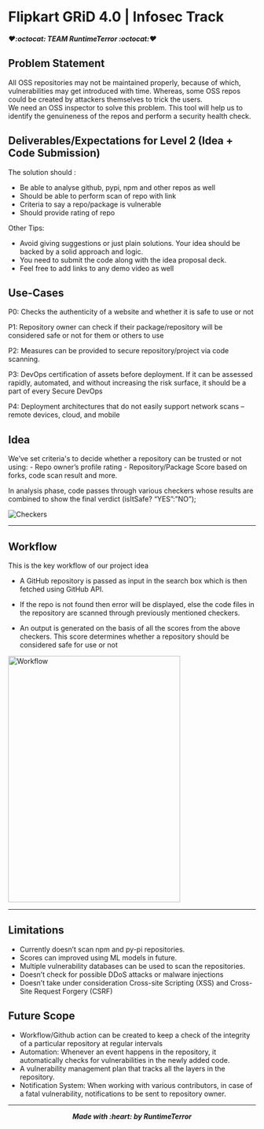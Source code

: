 
# Flipkart GRiD 4.0 | Infosec Track 
_**:heart::octocat: TEAM RuntimeTerror :octocat::heart:**_ 

## Problem Statement
All OSS repositories may not be maintained properly, because of which, vulnerabilities may get introduced with time. Whereas, some OSS repos could be created by attackers themselves to trick the users. <br>
We need an OSS inspector to solve this problem. This tool will help us to identify the genuineness of the repos and perform a security health check.

## Deliverables/Expectations for Level 2 (Idea + Code Submission)
The solution should :
- Be able to analyse github, pypi, npm and other repos as well
- Should be able to perform scan of repo with link
- Criteria to say a repo/package is vulnerable
- Should provide rating of repo

Other Tips:
- Avoid giving suggestions or just plain solutions. Your idea should be backed by a solid approach and logic.
- You need to submit the code along with the idea proposal deck. 
- Feel free to add links to any demo video as well

## Use-Cases
P0: Checks the authenticity of a website and whether it is safe to use or not
 
P1: Repository owner can check if their package/repository will be considered safe or not for them or others to use

P2: Measures can be provided to secure repository/project via code scanning.

P3: DevOps certification of assets before deployment. If it can be assessed rapidly, automated, and without increasing the risk surface, it should be a part of every Secure DevOps

P4: Deployment architectures that do not easily support network scans – remote devices, cloud, and mobile

## Idea 

We’ve set criteria's to decide whether a repository can be trusted or not using:
	- Repo owner’s profile rating
	- Repository/Package Score based on forks, code scan result and more.

In analysis phase, code passes through various checkers whose results are combined to show the final verdict (isItSafe? “YES”:”NO”);

![Checkers](https://user-images.githubusercontent.com/82998871/182045686-e2ca7021-d427-4c9a-88d5-8552fb2f4b84.png) <hr>

## Workflow

This is the key workflow of our project idea

- A GitHub repository is passed as input in the search box which is then fetched using GitHub API.

- If the repo is not found then error will be displayed, else the code files in the repository are scanned through previously mentioned checkers.

- An output is generated on the basis of all the scores from the above checkers. This score determines whether a repository should be considered safe for use or not

<img src="https://user-images.githubusercontent.com/82998871/182045678-6ef8f300-1041-4a89-992d-4ea8b9b11cff.png" alt="Workflow" width="350" height="500"/>
<hr>


## Limitations
- Currently doesn’t scan npm and py-pi repositories.
- Scores can improved using ML models in future.
- Multiple vulnerability databases can be used to scan the repositories.
- Doesn’t check for possible DDoS attacks or malware injections
- Doesn’t take under consideration Cross-site Scripting (XSS) and Cross-Site Request Forgery (CSRF) 

## Future Scope
- Workflow/Github action can be created to keep a check of the integrity of a particular repository at regular intervals
- Automation: Whenever an event happens in the repository, it automatically checks for vulnerabilities in the newly added code.
- A vulnerability management plan that tracks all the layers in the repository.
- Notification System: When working with various contributors, in case of a fatal vulnerability, notifications to be sent to repository owner.
<hr>
<p align="middle"><b><i>Made with :heart: by RuntimeTerror</i></b></p>
